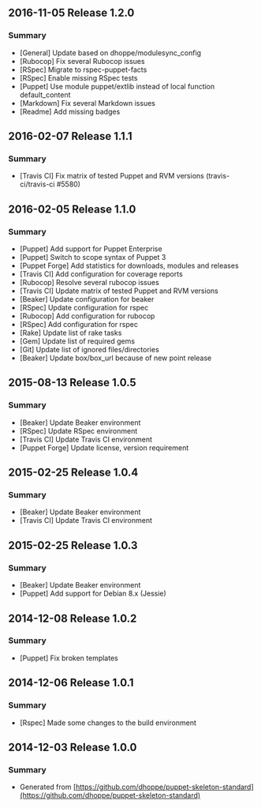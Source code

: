 ## 2016-11-05 Release 1.2.0

### Summary

- [General] Update based on dhoppe/modulesync_config
- [Rubocop] Fix several Rubocop issues
- [RSpec] Migrate to rspec-puppet-facts
- [RSpec] Enable missing RSpec tests
- [Puppet] Use module puppet/extlib instead of local function default_content
- [Markdown] Fix several Markdown issues
- [Readme] Add missing badges

## 2016-02-07 Release 1.1.1

### Summary

- [Travis CI] Fix matrix of tested Puppet and RVM versions (travis-ci/travis-ci #5580)

## 2016-02-05 Release 1.1.0

### Summary

- [Puppet] Add support for Puppet Enterprise
- [Puppet] Switch to scope syntax of Puppet 3
- [Puppet Forge] Add statistics for downloads, modules and releases
- [Travis CI] Add configuration for coverage reports
- [Rubocop] Resolve several rubocop issues
- [Travis CI] Update matrix of tested Puppet and RVM versions
- [Beaker] Update configuration for beaker
- [RSpec] Update configuration for rspec
- [Rubocop] Add configuration for rubocop
- [RSpec] Add configuration for rspec
- [Rake] Update list of rake tasks
- [Gem] Update list of required gems
- [Git] Update list of ignored files/directories
- [Beaker] Update box/box_url because of new point release

## 2015-08-13 Release 1.0.5

### Summary

- [Beaker] Update Beaker environment
- [RSpec] Update RSpec environment
- [Travis CI] Update Travis CI environment
- [Puppet Forge] Update license, version requirement

## 2015-02-25 Release 1.0.4

### Summary

- [Beaker] Update Beaker environment
- [Travis CI] Update Travis CI environment

## 2015-02-25 Release 1.0.3

### Summary

- [Beaker] Update Beaker environment
- [Puppet] Add support for Debian 8.x (Jessie)

## 2014-12-08 Release 1.0.2

### Summary

- [Puppet] Fix broken templates

## 2014-12-06 Release 1.0.1

### Summary

- [Rspec] Made some changes to the build environment

## 2014-12-03 Release 1.0.0

### Summary

- Generated from [https://github.com/dhoppe/puppet-skeleton-standard](https://github.com/dhoppe/puppet-skeleton-standard)
